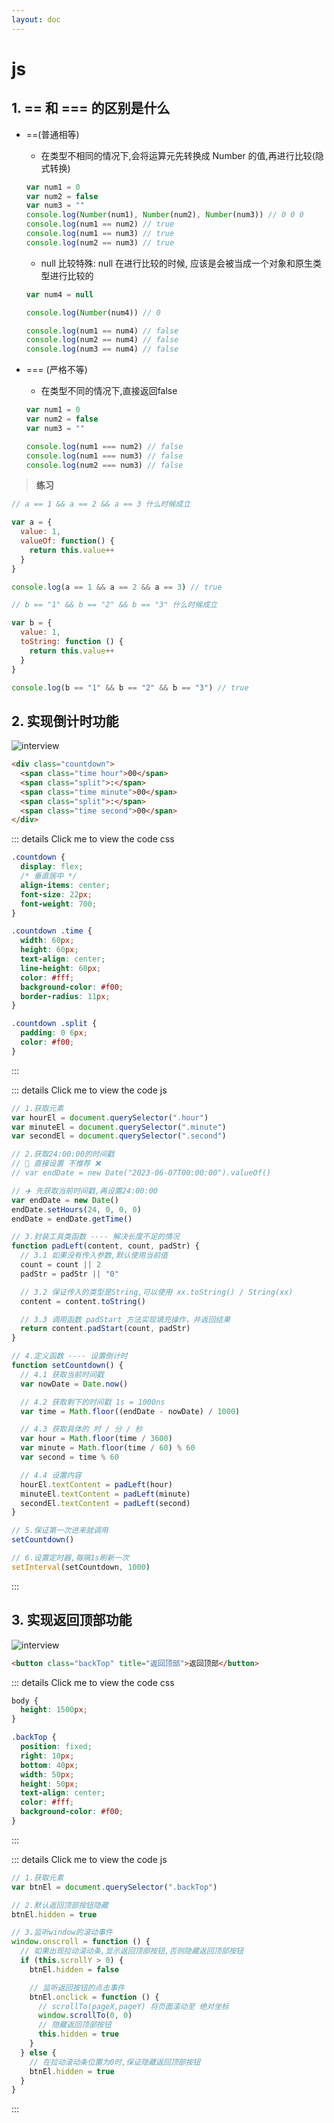 ```yaml
---
layout: doc
---
```


# js


## 1. == 和 === 的区别是什么

  - ==(普通相等) 
  
    - 在类型不相同的情况下,会将运算元先转换成 Number 的值,再进行比较(隐式转换)
    
    ```js
    var num1 = 0
    var num2 = false
    var num3 = ""
    console.log(Number(num1), Number(num2), Number(num3)) // 0 0 0
    console.log(num1 == num2) // true
    console.log(num1 == num3) // true
    console.log(num2 == num3) // true
    ```
    - null ⽐较特殊: null 在进⾏⽐较的时候, 应该是会被当成⼀个对象和原⽣类型进⾏⽐较的

    ```js
    var num4 = null

    console.log(Number(num4)) // 0

    console.log(num1 == num4) // false
    console.log(num2 == num4) // false
    console.log(num3 == num4) // false
    ```

  - === (严格不等)
  
    - 在类型不同的情况下,直接返回false

    ```js
    var num1 = 0
    var num2 = false
    var num3 = ""

    console.log(num1 === num2) // false
    console.log(num1 === num3) // false
    console.log(num2 === num3) // false
    ```
  
  > **练习**

  ```js
  // a == 1 && a == 2 && a == 3 什么时候成立

  var a = {
    value: 1,
    valueOf: function() {
      return this.value++
    }
  }

  console.log(a == 1 && a == 2 && a == 3) // true

  // b == "1" && b == "2" && b == "3" 什么时候成立

  var b = {
    value: 1,
    toString: function () {
      return this.value++
    }
  }

  console.log(b == "1" && b == "2" && b == "3") // true
  ```
## 2. 实现倒计时功能

  ![interview](/interview_js_01.png)

  ```html
  <div class="countdown">
    <span class="time hour">00</span>
    <span class="split">:</span>
    <span class="time minute">00</span>
    <span class="split">:</span>
    <span class="time second">00</span>
  </div>
  ```

  ::: details Click me to view the code css
  ```css
  .countdown {
    display: flex;
    /* 垂直居中 */
    align-items: center;
    font-size: 22px;
    font-weight: 700;
  }

  .countdown .time {
    width: 60px;
    height: 60px;
    text-align: center;
    line-height: 60px;
    color: #fff;
    background-color: #f00;
    border-radius: 11px;
  }

  .countdown .split {
    padding: 0 6px;
    color: #f00;
  }
  ```
  :::

  ::: details Click me to view the code js
  ```js
  // 1.获取元素
  var hourEl = document.querySelector(".hour")
  var minuteEl = document.querySelector(".minute")
  var secondEl = document.querySelector(".second")

  // 2.获取24:00:00的时间戳
  // 🚚 直接设置 不推荐 ❌
  // var endDate = new Date("2023-06-07T00:00:00").valueOf()

  // ✈️ 先获取当前时间戳,再设置24:00:00
  var endDate = new Date()
  endDate.setHours(24, 0, 0, 0)
  endDate = endDate.getTime()

  // 3.封装工具类函数 ---- 解决长度不足的情况
  function padLeft(content, count, padStr) {
    // 3.1 如果没有传入参数,默认使用当前值
    count = count || 2
    padStr = padStr || "0"

    // 3.2 保证传入的类型是String,可以使用 xx.toString() / String(xx)
    content = content.toString()

    // 3.3 调用函数 padStart 方法实现填充操作，并返回结果
    return content.padStart(count, padStr)
  }

  // 4.定义函数 ---- 设置倒计时
  function setCountdown() {
    // 4.1 获取当前时间戳
    var nowDate = Date.now()

    // 4.2 获取剩下的时间戳 1s = 1000ns
    var time = Math.floor((endDate - nowDate) / 1000)

    // 4.3 获取具体的 时 / 分 / 秒
    var hour = Math.floor(time / 3600)
    var minute = Math.floor(time / 60) % 60
    var second = time % 60

    // 4.4 设置内容
    hourEl.textContent = padLeft(hour)
    minuteEl.textContent = padLeft(minute)
    secondEl.textContent = padLeft(second)
  }

  // 5.保证第一次进来就调用
  setCountdown()

  // 6.设置定时器,每隔1s刷新一次
  setInterval(setCountdown, 1000)
  ```
  :::

## 3. 实现返回顶部功能

  ![interview](/interview_js_02.png)

  ```html
  <button class="backTop" title="返回顶部">返回顶部</button>
  ```

  ::: details Click me to view the code css
  ```css
  body {
    height: 1500px;
  }

  .backTop {
    position: fixed;
    right: 10px;
    bottom: 40px;
    width: 50px;
    height: 50px;
    text-align: center;
    color: #fff;
    background-color: #f00;
  }
  ```
  :::

  ::: details Click me to view the code js
  ```js
  // 1.获取元素
  var btnEl = document.querySelector(".backTop")

  // 2.默认返回顶部按钮隐藏
  btnEl.hidden = true

  // 3.监听window的滚动事件
  window.onscroll = function () {
    // 如果出现拉动滚动条,显示返回顶部按钮,否则隐藏返回顶部按钮
    if (this.scrollY > 0) {
      btnEl.hidden = false

      // 监听返回按钮的点击事件
      btnEl.onclick = function () {
        // scrollTo(pageX,pageY) 将页面滚动至 绝对坐标
        window.scrollTo(0, 0)
        // 隐藏返回顶部按钮
        this.hidden = true
      }
    } else {
      // 在拉动滚动条位置为0时,保证隐藏返回顶部按钮
      btnEl.hidden = true
    }
  }
  ```
  :::